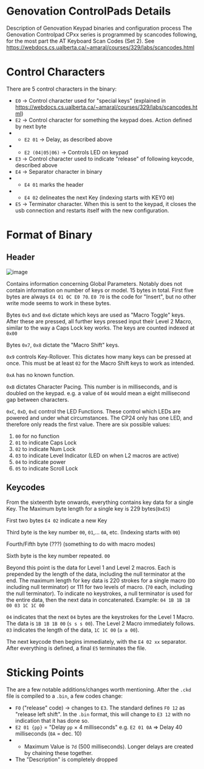 # Genovation ControlPads Details
Description of Genovation Keypad binaries and configuration process
The Genovation Controlpad CPxx series is programmed by scancodes following, for the most part the AT Keyboard Scan Codes (Set 2). See https://webdocs.cs.ualberta.ca/~amaral/courses/329/labs/scancodes.html

# Control Characters
There are 5 control characters in the binary:
* `E0` -> Control character used for "special keys" (explained in https://webdocs.cs.ualberta.ca/~amaral/courses/329/labs/scancodes.html)
* `E2` -> Control character for something the keypad does. Action defined by next byte
* * `E2 01` -> Delay, as described above
* * `E2 (04|05|06)` -> Controls LED on keypad
* `E3` -> Control character used to indicate "release" of following keycode, described above
* `E4` -> Separator character in binary
* * `E4 01` marks the header
* * `E4 02` delineates the next Key (indexing starts with KEY0 `00`)
* `E5` -> Terminator character. When this is sent to the keypad, it closes the usb connection and restarts itself with the new configuration.

# Format of Binary
## Header
![image](https://user-images.githubusercontent.com/49806198/121860320-97049300-ccad-11eb-8af4-c5dbdf97658e.png)

Contains information concerning Global Parameters. Notably does not contain information on number of keys or model.
15 bytes in total. First five bytes are always `E4 01 0C E0 70`. `E0 70` is the code for "Insert", but no other write mode seems to work in these bytes.


Bytes `0x5` and `0x6` dictate which keys are used as "Macro Toggle" keys. After these are pressed, all further keys pressed input their Level 2 Macro, similar to the way a Caps Lock key works. The keys are counted indexed at `0x00`

Bytes `0x7`, `0x8` dictate the "Macro Shift" keys. 

`0x9` controls Key-Rollover. This dictates how many keys can be pressed at once. This must be at least `02` for the Macro Shift keys to work as intended.

`0xA` has no known function.

`0xB` dictates Character Pacing. This number is in milliseconds, and is doubled on the keypad. e.g. a value of `04` would mean a eight millisecond gap between characters.

`0xC`, `0xD`, `0xE` control the LED Functions. These control which LEDs are powered and under what circumstances. The CP24 only has one LED, and therefore only reads the first value. There are six possible values:
1. `00` for no function
2. `01` to indicate Caps Lock
3. `02` to indicate Num Lock
4. `03` to indicate Level Indicator (LED on when L2 macros are active)
5. `04` to indicate power
6. `05` to indicate Scroll Lock

## Keycodes
From the sixteenth byte onwards, everything contains key data for a single Key. The Maximum byte length for a single key is 229 bytes(`0xE5`)

First two bytes `E4 02` indicate a new Key

Third byte is the key number `00`, `01`,... `0A`, etc. (Indexing starts with `00`)

Fourth/Fifth byte (???) (something to do with macro modes)

Sixth byte is the key number repeated. `00`

Beyond this point is the data for Level 1 and Level 2 macros. Each is prepended by the length of the data, including the null terminator at the end. The maximum length for key data is 220 strokes for a single macro (`DD` including null terminator) or 111 for two levels of macro. (`70` each, including the null terminator). To indicate no keystrokes, a null terminator is used for the entire data, then the next data in concatenated.
Example:
`04 1B 1B 1B 00 03 1C 1C 00`

`04` indicates that the next `04` bytes are the keystrokes for the Level 1 Macro. The data is `1B 1B 1B 00` (`s s s 00`).
The Level 2 Macro immediately follows. `03` indicates the length of the data, `1C 1C 00` (`a a 00`).

The next keycode then begins immediately, with the `E4 02 xx` separator. After everything is defined, a final `E5` terminates the file.

# Sticking Points
The are a few notable additions/changes worth mentioning. After the `.ckd` file is compiled to a `.bin`, a few codes change:
 * `F0` ("release" code) -> changes to `E3`. The standard defines `F0 12` as "release left shift". In the `.bin` format, this will change to `E3 12` with no indication that it has done so.
 * `E2 01 {pp}` = "Delay `pp` × 4 milliseconds" e.g. `E2 01 0A` => Delay 40 milliseconds (`0A` = dec. 10)
 * * Maximum Value is `7d` (500 milliseconds). Longer delays are created by chaining these together.
 * The "Description" is completely dropped
